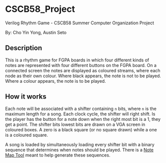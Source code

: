 # CSCB58_Project
Verilog Rhythm Game - CSCB58 Summer Computer Organization Project

By: Cho Yin Yong, Austin Seto

## Description
This is a rhythm game for FGPA boards in which four different kinds of notes are represented with four different buttons on the FGPA board. On a connected screen the notes are displayed as coloured streams, where each node as their own colour. Where black appears, the note is not to be played. Where a colour appears, the note is to be played. 

## How it works

Each note will be associated with a shifter containing `n` bits, where `n` is the maximum length for a song. Each clock cycle, the shifter will right shift. Is the player has the button for a note down when the right most bit is a 1, they get a point. The shifter bits lowest bits are drawn on a VGA screen in coloured boxes. A zero is a black square (or no square drawn) while a one is a coloured square.  

A song is loaded by simultaneously loading every shifter bit with a binary sequence that determines when notes should be played. There is a [Note Map Tool](https://github.com/AustinSeto/Note-Map-Tool) meant to help generate these sequences. 
